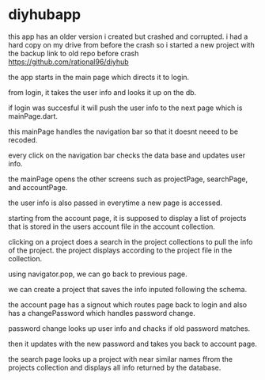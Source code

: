 # diyhubapp

this app has an older version i created but crashed and corrupted.
i had a hard copy on my drive from before the crash so i started a new project with the backup
link to old repo before crash <https://github.com/rational96/diyhub>


the app starts in the main page which directs it to login.

from login, it takes the user info and looks it up on the db. 

if login was succesful it will push the user info to the next page which is mainPage.dart.

this mainPage handles the navigation bar so that it doesnt neeed to be recoded.

every click on the navigation bar checks the data base and updates user info.

the mainPage opens the other screens such as projectPage, searchPage, and accountPage. 

the user info is also passed in everytime a new page is accessed. 

starting from the account page, it is supposed to display a list of projects that is stored in the users account file in the account collection.

clicking on a project does a search in the project collections to pull the info of the project. the project displays according to the project file in the collection.

using navigator.pop, we can go back to previous page.

we can create a project that saves the info inputed following the schema.

the account page has a signout which routes page back to login and also has a changePassword which handles password change.

password change looks up user info and chacks if old password matches.

then it updates with the new password and takes you back to account page.

the search page looks up a project with near similar names ffrom the projects collection and displays all info returned by the database.

